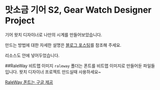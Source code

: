 # 맛소금 기어 S2, Gear Watch Designer Project
기어 왓치 디자이너로 나만의 시계를 만들어보았습니다.

만드는 방법에 대한 자세한 설명은 [블로그 포스팅](http://blog.delisalt.me/153)를 참조해 주세요.

리소스도 안에 넣어두었습니다.

##RaleWay 비트맵 이미지
`raleway` 폴더는 폰트를 비트맵 이미지로 만들어둔 파일들입니다. 왓치 디자이너 프로젝트 만드실때 사용하세요~

[RaleWay 폰트는 구글 제공](https://www.google.com/fonts/specimen/Raleway)